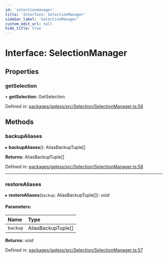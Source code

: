 ```yaml
---
id: 'selectionmanager'
title: 'Interface: SelectionManager'
sidebar_label: 'SelectionManager'
custom_edit_url: null
hide_title: true
---
```


# Interface: SelectionManager

## Properties

### getSelection

• **getSelection**: GetSelection

Defined in: [packages/gqless/src/Selection/SelectionManager.ts:56](https://github.com/gqless/gqless/blob/master/packages/gqless/src/Selection/SelectionManager.ts#L56)

## Methods

### backupAliases

▸ **backupAliases**(): AliasBackupTuple[]

**Returns:** AliasBackupTuple[]

Defined in: [packages/gqless/src/Selection/SelectionManager.ts:58](https://github.com/gqless/gqless/blob/master/packages/gqless/src/Selection/SelectionManager.ts#L58)

---

### restoreAliases

▸ **restoreAliases**(`backup`: AliasBackupTuple[]): _void_

#### Parameters:

| Name     | Type               |
| :------- | :----------------- |
| `backup` | AliasBackupTuple[] |

**Returns:** _void_

Defined in: [packages/gqless/src/Selection/SelectionManager.ts:57](https://github.com/gqless/gqless/blob/master/packages/gqless/src/Selection/SelectionManager.ts#L57)

